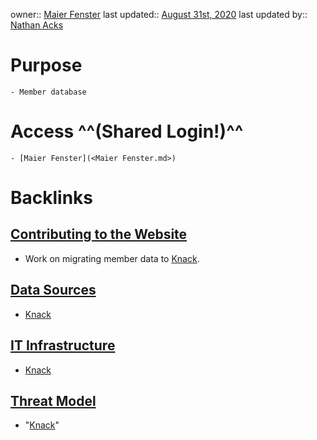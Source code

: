 owner:: [Maier Fenster](<Maier Fenster.md>)
last updated:: [August 31st, 2020](<August 31st, 2020.md>)
last updated by:: [Nathan Acks](<Nathan Acks.md>)
# Purpose
    - Member database
# Access ^^(Shared Login!)^^
    - [Maier Fenster](<Maier Fenster.md>)

# Backlinks
## [Contributing to the Website](<Contributing to the Website.md>)
- Work on migrating member data to [Knack](<Knack.md>).

## [Data Sources](<Data Sources.md>)
- [Knack](<Knack.md>)

## [IT Infrastructure](<IT Infrastructure.md>)
- [Knack](<Knack.md>)

## [Threat Model](<Threat Model.md>)
- "[Knack](<Knack.md>)"

